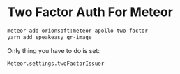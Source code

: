 # Two Factor Auth For Meteor

```sh
meteor add orionsoft:meteor-apollo-two-factor
yarn add speakeasy qr-image
```

Only thing you have to do is set:

```Meteor.settings.twoFactorIssuer```
